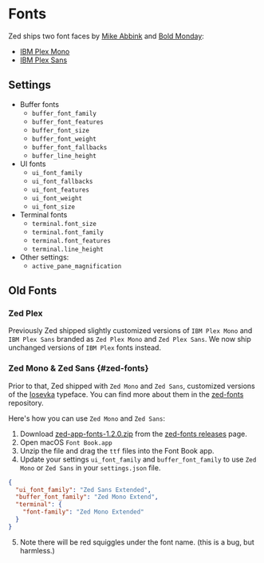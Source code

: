 # Fonts

<!--
TBD: WIP. Zed Fonts documentation. This is currently not linked from SUMMARY.md are so unpublished.
-->

Zed ships two font faces by [Mike Abbink](https://mikeabbink.com/typefaces/) and [Bold Monday](https://boldmonday.com/custom/ibm/):
- [IBM Plex Mono](https://fonts.google.com/specimen/IBM+Plex+Mono)
- [IBM Plex Sans](https://fonts.google.com/specimen/IBM+Plex+Sans)

## Settings

<!--
TBD: Explain various font settings in Zed.
-->

- Buffer fonts
  - `buffer_font_family`
  - `buffer_font_features`
  - `buffer_font_size`
  - `buffer_font_weight`
  - `buffer_font_fallbacks`
  - `buffer_line_height`
- UI fonts
  - `ui_font_family`
  - `ui_font_fallbacks`
  - `ui_font_features`
  - `ui_font_weight`
  - `ui_font_size`
- Terminal fonts
  - `terminal.font_size`
  - `terminal.font_family`
  - `terminal.font_features`
  - `terminal.line_height`
- Other settings:
  - `active_pane_magnification`

## Old Fonts

### Zed Plex

Previously Zed shipped slightly customized versions of `IBM Plex Mono` and `IBM Plex Sans` branded as `Zed Plex Mono` and `Zed Plex Sans`. We now ship unchanged versions of `IBM Plex` fonts instead.

### Zed Mono & Zed Sans {#zed-fonts}

Prior to that, Zed shipped with `Zed Mono` and `Zed Sans`, customized versions of the [Iosevka](https://typeof.net/Iosevka/) typeface. You can find more about them in the [zed-fonts](https://github.com/zed-industries/zed-fonts/) repository.

Here's how you can use `Zed Mono` and `Zed Sans`:

1. Download [zed-app-fonts-1.2.0.zip](https://github.com/zed-industries/zed-fonts/releases/download/1.2.0/zed-app-fonts-1.2.0.zip) from the [zed-fonts releases](https://github.com/zed-industries/zed-fonts/releases) page.
2. Open macOS `Font Book.app`
3. Unzip the file and drag the `ttf` files into the Font Book app.
4. Update your settings `ui_font_family` and `buffer_font_family` to use `Zed Mono` or `Zed Sans` in your `settings.json` file.

```json
{
  "ui_font_family": "Zed Sans Extended",
  "buffer_font_family": "Zed Mono Extend",
  "terminal": {
    "font-family": "Zed Mono Extended"
  }
}
```

5. Note there will be red squiggles under the font name. (this is a bug, but harmless.)
